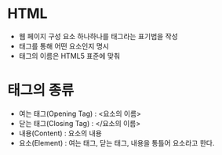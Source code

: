 # HTML

- 웹 페이지 구성 요소 하나하나를 태그라는 표기법을 작성
- 태그를 통해 어떤 요소인지 명시
- 태그의 이름은 HTML5 표준에 맞춰

# 태그의 종류

- 여는 태그(Opening Tag) : <요소의 이름>
- 닫는 태그(Closing Tag) : </요소의 이름>
- 내용(Content) : 요소의 내용
- 요소(Element) : 여는 태그, 닫는 태그, 내용을 통틀어 요소라고 한다.
